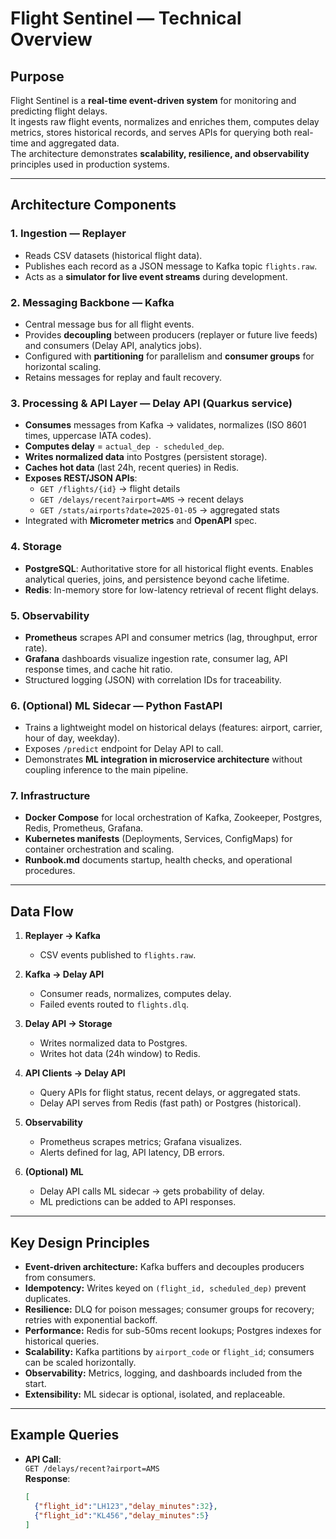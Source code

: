 # Flight Sentinel — Technical Overview

## Purpose
Flight Sentinel is a **real-time event-driven system** for monitoring and predicting flight delays.  
It ingests raw flight events, normalizes and enriches them, computes delay metrics, stores historical records, and serves APIs for querying both real-time and aggregated data.  
The architecture demonstrates **scalability, resilience, and observability** principles used in production systems.

---

## Architecture Components

### 1. Ingestion — **Replayer**
- Reads CSV datasets (historical flight data).
- Publishes each record as a JSON message to Kafka topic `flights.raw`.
- Acts as a **simulator for live event streams** during development.

### 2. Messaging Backbone — **Kafka**
- Central message bus for all flight events.
- Provides **decoupling** between producers (replayer or future live feeds) and consumers (Delay API, analytics jobs).
- Configured with **partitioning** for parallelism and **consumer groups** for horizontal scaling.
- Retains messages for replay and fault recovery.

### 3. Processing & API Layer — **Delay API (Quarkus service)**
- **Consumes** messages from Kafka → validates, normalizes (ISO 8601 times, uppercase IATA codes).
- **Computes delay** = `actual_dep - scheduled_dep`.
- **Writes normalized data** into Postgres (persistent storage).
- **Caches hot data** (last 24h, recent queries) in Redis.
- **Exposes REST/JSON APIs**:
    - `GET /flights/{id}` → flight details
    - `GET /delays/recent?airport=AMS` → recent delays
    - `GET /stats/airports?date=2025-01-05` → aggregated stats
- Integrated with **Micrometer metrics** and **OpenAPI** spec.

### 4. Storage
- **PostgreSQL**: Authoritative store for all historical flight events. Enables analytical queries, joins, and persistence beyond cache lifetime.
- **Redis**: In-memory store for low-latency retrieval of recent flight delays.

### 5. Observability
- **Prometheus** scrapes API and consumer metrics (lag, throughput, error rate).
- **Grafana** dashboards visualize ingestion rate, consumer lag, API response times, and cache hit ratio.
- Structured logging (JSON) with correlation IDs for traceability.

### 6. (Optional) ML Sidecar — **Python FastAPI**
- Trains a lightweight model on historical delays (features: airport, carrier, hour of day, weekday).
- Exposes `/predict` endpoint for Delay API to call.
- Demonstrates **ML integration in microservice architecture** without coupling inference to the main pipeline.

### 7. Infrastructure
- **Docker Compose** for local orchestration of Kafka, Zookeeper, Postgres, Redis, Prometheus, Grafana.
- **Kubernetes manifests** (Deployments, Services, ConfigMaps) for container orchestration and scaling.
- **Runbook.md** documents startup, health checks, and operational procedures.

---

## Data Flow

1. **Replayer → Kafka**
    - CSV events published to `flights.raw`.

2. **Kafka → Delay API**
    - Consumer reads, normalizes, computes delay.
    - Failed events routed to `flights.dlq`.

3. **Delay API → Storage**
    - Writes normalized data to Postgres.
    - Writes hot data (24h window) to Redis.

4. **API Clients → Delay API**
    - Query APIs for flight status, recent delays, or aggregated stats.
    - Delay API serves from Redis (fast path) or Postgres (historical).

5. **Observability**
    - Prometheus scrapes metrics; Grafana visualizes.
    - Alerts defined for lag, API latency, DB errors.

6. **(Optional) ML**
    - Delay API calls ML sidecar → gets probability of delay.
    - ML predictions can be added to API responses.

---

## Key Design Principles

- **Event-driven architecture:** Kafka buffers and decouples producers from consumers.
- **Idempotency:** Writes keyed on `(flight_id, scheduled_dep)` prevent duplicates.
- **Resilience:** DLQ for poison messages; consumer groups for recovery; retries with exponential backoff.
- **Performance:** Redis for sub-50ms recent lookups; Postgres indexes for historical queries.
- **Scalability:** Kafka partitions by `airport_code` or `flight_id`; consumers can be scaled horizontally.
- **Observability:** Metrics, logging, and dashboards included from the start.
- **Extensibility:** ML sidecar is optional, isolated, and replaceable.

---

## Example Queries

- **API Call**:  
  `GET /delays/recent?airport=AMS`  
  **Response**:
  ```json
  [
    {"flight_id":"LH123","delay_minutes":32},
    {"flight_id":"KL456","delay_minutes":5}
  ]
